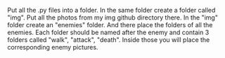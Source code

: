 Put all the .py files into a folder.
In the same folder create a folder called "img".
Put all the photos from my img github directory there.
In the "img" folder create an "enemies" folder.
And there place the folders of all the enemies. 
Each folder should be named after the enemy and contain 3 folders called "walk", "attack", "death". Inside those you will place the corresponding enemy pictures.
